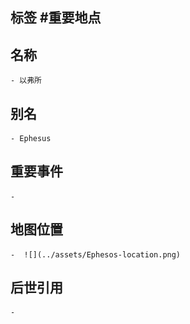 ## 标签  #重要地点
## 名称
	- 以弗所
## 别名
	- Ephesus
## 重要事件
	-
## 地图位置
	-  ![](../assets/Ephesos-location.png)
## 后世引用
	-
